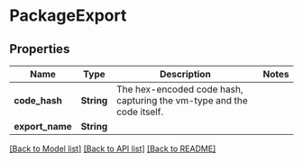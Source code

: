 # PackageExport

## Properties

Name | Type | Description | Notes
------------ | ------------- | ------------- | -------------
**code_hash** | **String** | The hex-encoded code hash, capturing the vm-type and the code itself. | 
**export_name** | **String** |  | 

[[Back to Model list]](../README.md#documentation-for-models) [[Back to API list]](../README.md#documentation-for-api-endpoints) [[Back to README]](../README.md)


